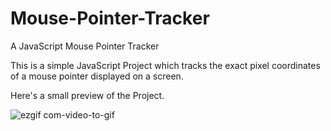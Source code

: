 # Mouse-Pointer-Tracker

A JavaScript Mouse Pointer Tracker

This is a simple JavaScript Project which tracks the exact pixel coordinates of a mouse pointer displayed on a screen.

Here's a small preview of the Project.

![ezgif com-video-to-gif](https://github.com/nandiarideep/Mouse-Pointer-Tracker/assets/125820148/ab785e6a-bc91-40bb-ae3a-c01fa9658d71)
